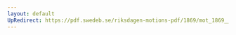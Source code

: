```yaml
---
layout: default
UpRedirect: https://pdf.swedeb.se/riksdagen-motions-pdf/1869/mot_1869__ak__00065/mot_1869__ak__00065_001.pdf
---
```

